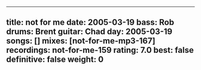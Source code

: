 
---
title: not for me
date: 2005-03-19
bass:	Rob
drums:	Brent
guitar:	Chad
day: 2005-03-19
songs: []
mixes: [not-for-me-mp3-167]
recordings: not-for-me-159
rating: 7.0
best: false
definitive: false
weight: 0
---

